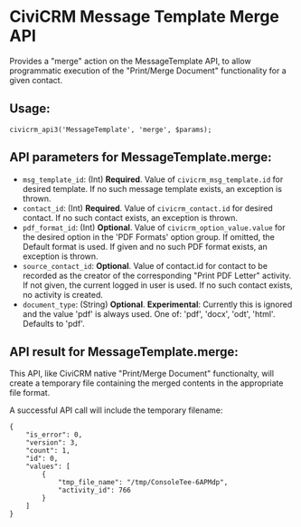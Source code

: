 # CiviCRM Message Template Merge API

Provides a "merge" action on the MessageTemplate API, to allow programmatic
execution of the "Print/Merge Document" functionality for a given contact.

## Usage:

```
civicrm_api3('MessageTemplate', 'merge', $params);
```

## API parameters for MessageTemplate.merge:

* `msg_template_id`: (Int) **Required**. Value of `civicrm_msg_template.id` for
  desired template. If no such message template exists, an exception is thrown.
* `contact_id`: (Int) **Required**. Value of `civicrm_contact.id` for desired
  contact. If no such contact exists, an exception is thrown.
* `pdf_format_id`: (Int) **Optional**. Value of `civicrm_option_value.value` for
  the desired option in the 'PDF Formats' option group. If omitted, the Default
  format is used. If given and no such PDF format exists, an exception is thrown.
* `source_contact_id`: **Optional**. Value of contact.id for contact to be
  recorded as the creator of the corresponding "Print PDF Letter" activity. If
  not given, the current logged in user is used. If no such contact exists, no
  activity is created.
* `document_type`: (String) **Optional**. **Experimental**: Currently this is ignored
  and the value \'pdf\' is always used. One of: \'pdf\', \'docx\', \'odt\',
  \'html\'. Defaults to \'pdf\'.

## API result for MessageTemplate.merge:
This API, like CiviCRM native "Print/Merge Document" functionalty, will create
a temporary file containing the merged contents in the appropriate file format.

A successful API call will include the temporary filename:
```
{
    "is_error": 0,
    "version": 3,
    "count": 1,
    "id": 0,
    "values": [
        {
            "tmp_file_name": "/tmp/ConsoleTee-6APMdp",
            "activity_id": 766
        }
    ]
}
```
